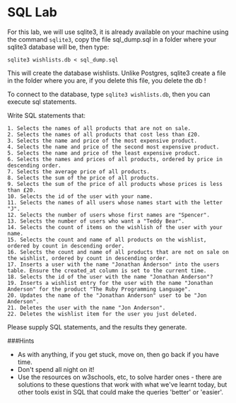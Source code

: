 # SQL Lab

For this lab, we will use sqlite3, it is already available on your machine using the command `sqlite3`, copy the file sql_dump.sql in a folder where your sqlite3 database will be, then type:

```
sqlite3 wishlists.db < sql_dump.sql
```
This will create the database wishlists. Unlike Postgres, sqlite3 create a file in the folder where you are, if you delete this file, you delete the db !

To connect to the database, type `sqlite3 wishlists.db`, then you can execute sql statements.

Write SQL statements that:

    1. Selects the names of all products that are not on sale.
    2. Selects the names of all products that cost less than £20.
    3. Selects the name and price of the most expensive product.
    4. Selects the name and price of the second most expensive product.
    5. Selects the name and price of the least expensive product.
    6. Selects the names and prices of all products, ordered by price in descending order.
    7. Selects the average price of all products.
    8. Selects the sum of the price of all products.
    9. Selects the sum of the price of all products whose prices is less than £20.
    10. Selects the id of the user with your name.
    11. Selects the names of all users whose names start with the letter "J".
    12. Selects the number of users whose first names are "Spencer".
    13. Selects the number of users who want a "Teddy Bear".
    14. Selects the count of items on the wishlish of the user with your name.
    15. Selects the count and name of all products on the wishlist, ordered by count in descending order.
    16. Selects the count and name of all products that are not on sale on the wishlist, ordered by count in descending order.
    17. Inserts a user with the name "Jonathan Anderson" into the users table. Ensure the created_at column is set to the current time.
    18. Selects the id of the user with the name "Jonathan Anderson"?
    19. Inserts a wishlist entry for the user with the name "Jonathan Anderson" for the product "The Ruby Programming Language".
    20. Updates the name of the "Jonathan Anderson" user to be "Jon Anderson".
    21. Deletes the user with the name "Jon Anderson".
    22. Deletes the wishlist item for the user you just deleted.

Please supply SQL statements, and the results they generate.


###Hints
  - As with anything, if you get stuck, move on, then go back if you have time.
  - Don't spend all night on it!
  - Use the resources on w3schools, etc, to solve harder ones - there are solutions to these questions that work with what we've learnt today, but other tools exist in SQL that could make the queries 'better' or 'easier'.

